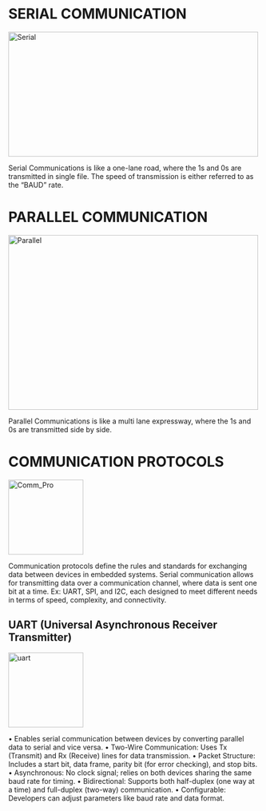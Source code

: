 # SERIAL COMMUNICATION

<img src="https://images.javatpoint.com/tutorial/coa/images/serial-communication-in-computer-organization10.png" alt="Serial" width="500" height="250">

Serial Communications is like a one-lane road, where the 1s and 0s are transmitted in single file. The speed of transmission is either referred to as the “BAUD” rate.

# PARALLEL COMMUNICATION

<img src="https://images.javatpoint.com/tutorial/coa/images/serial-communication-in-computer-organization11.png" alt="Parallel" width="500" height="350">

Parallel Communications is like a multi lane expressway, where the 1s and 0s are transmitted side by side.

# COMMUNICATION PROTOCOLS

<img src="https://github.com/user-attachments/assets/0142424a-09f3-41c3-b6b7-956ac5224e33" alt="Comm_Pro" width="150" height="150">

Communication protocols define the rules and standards for exchanging data between devices in embedded systems. Serial communication allows for transmitting data over a communication channel, where data is sent one bit at a time. Ex: UART, SPI, and I2C, each designed to meet different needs in terms of speed, complexity, and connectivity.

## UART (Universal Asynchronous Receiver Transmitter)

<img src="https://github.com/user-attachments/assets/0ceed3cf-5d74-46fc-9d07-24fbf4469248" alt="uart" width="150" height="150">

• Enables serial communication between devices by converting parallel data to serial and vice versa.
• Two-Wire Communication: Uses Tx (Transmit) and Rx (Receive) lines for data transmission.
• Packet Structure: Includes a start bit, data frame, parity bit (for error checking), and stop bits.
• Asynchronous: No clock signal; relies on both devices sharing the same baud rate for timing.
• Bidirectional: Supports both half-duplex (one way at a time) and full-duplex (two-way) communication.
• Configurable: Developers can adjust parameters like baud rate and data format.
